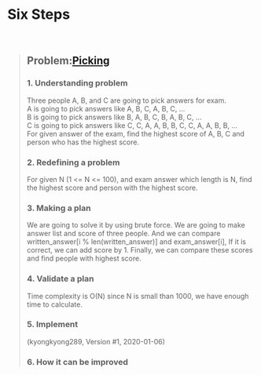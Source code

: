 # Six Steps
<br />

> ## Problem:[Picking](https://www.acmicpc.net/problem/2966)
>
> ### 1. Understanding problem
> Three people A, B, and C are going to pick answers for exam.  
> A is going to pick answers like A, B, C, A, B, C, ...  
> B is going to pick answers like B, A, B, C, B, A, B, C, ...  
> C is going to pick answers like C, C, A, A, B, B, C, C, A, A, B, B, ...  
> For given answer of the exam, find the highest score of A, B, C and person who has the highest score.
> ### 2. Redefining a problem
> For given N (1 <= N <= 100), and exam answer which length is N, find the highest score and person with the highest score.
> ### 3. Making a plan
> We are going to solve it by using brute force.
> We are going to make answer list and score of three people.
> And we can compare written_answer[i % len(written_answer)] and exam_answer[i], If it is correct, we can add score by 1.
> Finally, we can compare these scores and find people with highest score.
> ### 4. Validate a plan
> Time complexity is O(N) since N is small than 1000, we have enough time to calculate.
> ### 5. Implement
> (kyongkyong289, Version #1, 2020-01-06)
> ### 6. How it can be improved
>
>
>

